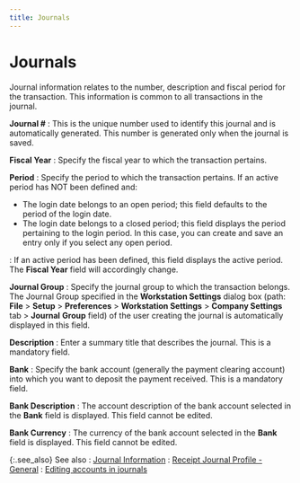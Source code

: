 ```yaml
---
title: Journals
---
```


# Journals


Journal information relates to the number, description and fiscal period  for the transaction. This information is common to all transactions in  the journal.


**Journal #**
: This is the unique number used to identify this  journal and is automatically generated. This number is generated only  when the journal is saved.


**Fiscal Year**
: Specify the fiscal year to which the transaction  pertains.


**Period**
: Specify the period to which the transaction pertains.  If an active period has NOT been defined and:

- The login date  belongs to an open period; this field defaults to the period of the login  date.
- The login date  belongs to a closed period; this field displays the period pertaining  to the login period. In this case, you can create and save an entry only  if you select any open period.

: If an active period has been defined, this field  displays the active period. The **Fiscal 
 Year** field will accordingly change.


**Journal Group**
: Specify the journal group to which the transaction  belongs. The Journal Group specified in the **Workstation 
 Settings** dialog box (path: **File** > **Setup**  > **Preferences** > **Workstation 
 Settings** > **Company Settings** tab > **Journal** **Group** field) of the user creating the  journal is automatically displayed in this field.


**Description**
: Enter a summary  title that describes the journal. This is a mandatory field.


**Bank**
: Specify the bank account (generally the payment  clearing account) into which you want to deposit the payment received.  This is a mandatory field.


**Bank Description**
: The account description of the bank account selected  in the **Bank** field is displayed.  This field cannot be edited.


**Bank Currency**
: The currency of the bank account selected in the  **Bank** field is displayed. This  field cannot be edited.


{:.see_also}
See also
: [Journal  Information]({{site.acc_baseurl}}/customer-receipts-and-refunds/receipt-jrnl-dtls/journal-information/journal_information_receipt_jrnl.html)
: [Receipt  Journal Profile - General]({{site.acc_baseurl}}/customer-receipts-and-refunds/creating-a-manual-receipt-journal/receipt_journal_profile_general.html)
: [Editing  accounts in journals]({{site.acc_baseurl}}/misc/editing_accounts_in_journals_accounting.html)
